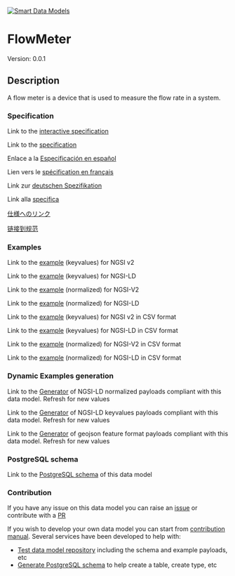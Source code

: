 [![Smart Data Models](https://smartdatamodels.org/wp-content/uploads/2022/01/SmartDataModels_logo.png "Logo")](https://smartdatamodels.org)
# FlowMeter
Version: 0.0.1

## Description 

A flow meter is a device that is used to measure the flow rate in a system.
### Specification

Link to the [interactive specification](https://swagger.lab.fiware.org/?url=https://smart-data-models.github.io/dataModel.S4BLDG/FlowMeter/swagger.yaml)

Link to the [specification](https://github.com/smart-data-models/dataModel.S4BLDG/blob/master/FlowMeter/doc/spec.md)

Enlace a la [Especificación en español](https://github.com/smart-data-models/dataModel.S4BLDG/blob/master/FlowMeter/doc/spec_ES.md)

Lien vers le [spécification en français](https://github.com/smart-data-models/dataModel.S4BLDG/blob/master/FlowMeter/doc/spec_FR.md)

Link zur [deutschen Spezifikation](https://github.com/smart-data-models/dataModel.S4BLDG/blob/master/FlowMeter/doc/spec_DE.md)

Link alla [specifica](https://github.com/smart-data-models/dataModel.S4BLDG/blob/master/FlowMeter/doc/spec_IT.md)

[仕様へのリンク](https://github.com/smart-data-models/dataModel.S4BLDG/blob/master/FlowMeter/doc/spec_JA.md)

[链接到规范](https://github.com/smart-data-models/dataModel.S4BLDG/blob/master/FlowMeter/doc/spec_ZH.md)
### Examples

Link to the [example](https://smart-data-models.github.io/dataModel.S4BLDG/FlowMeter/examples/example.json) (keyvalues) for NGSI v2

Link to the [example](https://smart-data-models.github.io/dataModel.S4BLDG/FlowMeter/examples/example.jsonld) (keyvalues) for NGSI-LD

Link to the [example](https://smart-data-models.github.io/dataModel.S4BLDG/FlowMeter/examples/example-normalized.json) (normalized) for NGSI-V2

Link to the [example](https://smart-data-models.github.io/dataModel.S4BLDG/FlowMeter/examples/example-normalized.jsonld) (normalized) for NGSI-LD

Link to the [example](https://smart-data-models.github.io/dataModel.S4BLDG/FlowMeter/examples/example.json.csv) (keyvalues) for NGSI v2 in CSV format

Link to the [example](https://smart-data-models.github.io/dataModel.S4BLDG/FlowMeter/examples/example.jsonld.csv) (keyvalues) for NGSI-LD in CSV format

Link to the [example](https://smart-data-models.github.io/dataModel.S4BLDG/FlowMeter/examples/example-normalized.json.csv) (normalized) for NGSI-V2 in CSV format

Link to the [example](https://smart-data-models.github.io/dataModel.S4BLDG/FlowMeter/examples/example-normalized.jsonld.csv) (normalized) for NGSI-LD in CSV format
### Dynamic Examples generation

Link to the [Generator](https://smartdatamodels.org/extra/ngsi-ld_generator.php?schemaUrl=https://raw.githubusercontent.com/smart-data-models/dataModel.S4BLDG/master/FlowMeter/schema.json&email=info@smartdatamodels.org) of NGSI-LD normalized payloads compliant with this data model. Refresh for new values

Link to the [Generator](https://smartdatamodels.org/extra/ngsi-ld_generator_keyvalues.php?schemaUrl=https://raw.githubusercontent.com/smart-data-models/dataModel.S4BLDG/master/FlowMeter/schema.json&email=info@smartdatamodels.org) of NGSI-LD keyvalues payloads compliant with this data model. Refresh for new values

Link to the [Generator](https://smartdatamodels.org/extra/geojson_features_generator.php?schemaUrl=https://raw.githubusercontent.com/smart-data-models/dataModel.S4BLDG/master/FlowMeter/schema.json&email=info@smartdatamodels.org) of geojson feature format payloads compliant with this data model. Refresh for new values
### PostgreSQL schema

Link to the [PostgreSQL schema](https://smart-data-models.github.io/dataModel.S4BLDG/FlowMeter/schema.sql) of this data model
### Contribution

 If you have any issue on this data model you can raise an [issue](https://github.com/smart-data-models/dataModel.S4BLDG/issues)  or contribute with a [PR](https://github.com/smart-data-models/dataModel.S4BLDG/pulls)

 If you wish to develop your own data model you can start from [contribution manual](https://bit.ly/contribution_manual). Several services have been developed to help with: 
 - [Test data model repository](https://smartdatamodels.org/index.php/data-models-contribution-api/) including the schema and example payloads, etc
 - [Generate PostgreSQL schema](https://smartdatamodels.org/index.php/sql-service/) to help create a table, create type, etc